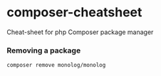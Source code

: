 # composer-cheatsheet
Cheat-sheet for php Composer package manager 


### Removing a package

```
composer remove monolog/monolog
```
